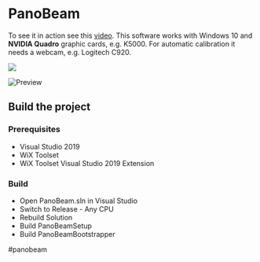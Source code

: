 # PanoBeam

To see it in action see this [video](https://www.youtube.com/watch?v=44ADvxYUGnU).
This software works with Windows 10 and **NVIDIA Quadro** graphic cards, e.g.  K5000. For automatic calibration it needs a webcam, e.g. Logitech C920.

[![](https://www.paypalobjects.com/en_US/CH/i/btn/btn_donateCC_LG.gif)](https://paypal.me/wima)

![Preview](Stuff/Preview.jpg)

## Build the project
### Prerequisites
- Visual Studio 2019
- WiX Toolset
- WiX Toolset Visual Studio 2019 Extension

### Build
- Open PanoBeam.sln in Visual Studio
- Switch to Release - Any CPU
- Rebuild Solution
- Build PanoBeamSetup
- Build PanoBeamBootstrapper


#panobeam

